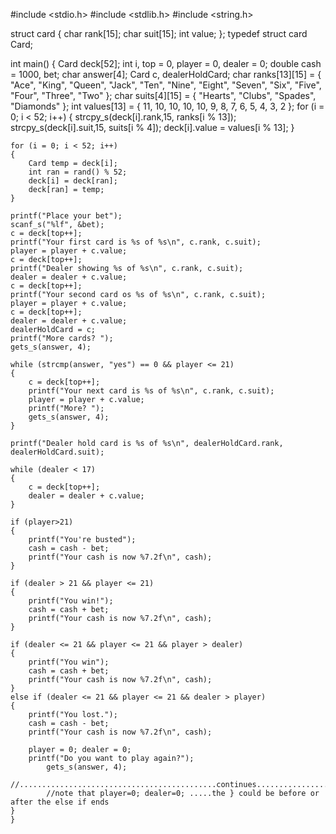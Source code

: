 #include <stdio.h>
#include <stdlib.h>
#include <string.h>

struct card
{
	char rank[15];
	char suit[15];
	int value;
};
typedef struct card Card;

int main()
{
	Card deck[52];
	int i, top = 0, player = 0, dealer = 0;
	double cash = 1000, bet;
	char answer[4];
	Card c, dealerHoldCard;
	char ranks[13][15] = { "Ace", "King", "Queen", "Jack", "Ten", "Nine", "Eight", "Seven", "Six", "Five", "Four", "Three", "Two" };
	char suits[4][15] = { "Hearts", "Clubs", "Spades", "Diamonds" };
	int values[13] = { 11, 10, 10, 10, 10, 9, 8, 7, 6, 5, 4, 3, 2 };
	for (i = 0; i < 52; i++)
	{
		strcpy_s(deck[i].rank,15, ranks[i % 13]);
		strcpy_s(deck[i].suit,15, suits[i % 4]);
		deck[i].value = values[i % 13];
	}

	for (i = 0; i < 52; i++)
	{
		Card temp = deck[i];
		int ran = rand() % 52;
		deck[i] = deck[ran];
		deck[ran] = temp;
	}

	printf("Place your bet");
	scanf_s("%lf", &bet);
	c = deck[top++];
	printf("Your first card is %s of %s\n", c.rank, c.suit);
	player = player + c.value;
	c = deck[top++];
	printf("Dealer showing %s of %s\n", c.rank, c.suit);
	dealer = dealer + c.value;
	c = deck[top++];
	printf("Your second card os %s of %s\n", c.rank, c.suit);
	player = player + c.value;
	c = deck[top++];
	dealer = dealer + c.value;
	dealerHoldCard = c;
	printf("More cards? ");
	gets_s(answer, 4);

	while (strcmp(answer, "yes") == 0 && player <= 21)
	{
		c = deck[top++];
		printf("Your next card is %s of %s\n", c.rank, c.suit);
		player = player + c.value;
		printf("More? ");
		gets_s(answer, 4);
	}

	printf("Dealer hold card is %s of %s\n", dealerHoldCard.rank, dealerHoldCard.suit);

	while (dealer < 17)
	{
		c = deck[top++];
		dealer = dealer + c.value;
	}

	if (player>21)
	{
		printf("You're busted");
		cash = cash - bet;
		printf("Your cash is now %7.2f\n", cash);
	}

	if (dealer > 21 && player <= 21)
	{
		printf("You win!");
		cash = cash + bet;
		printf("Your cash is now %7.2f\n", cash);
	}

	if (dealer <= 21 && player <= 21 && player > dealer)
	{
		printf("You win");
		cash = cash + bet;
		printf("Your cash is now %7.2f\n", cash);
	}
	else if (dealer <= 21 && player <= 21 && dealer > player)
	{
		printf("You lost.");
		cash = cash - bet;
		printf("Your cash is now %7.2f\n", cash);

		player = 0; dealer = 0;
		printf("Do you want to play again?");
			gets_s(answer, 4);
		//............................................continues....................
			//note that player=0; dealer=0; .....the } could be before or after the else if ends
	}
	}

